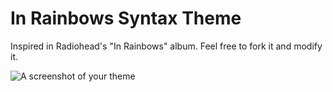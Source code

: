 # In Rainbows Syntax Theme

Inspired in Radiohead's "In Rainbows" album. Feel free to fork it and modify it.

![A screenshot of your theme](https://cloud.githubusercontent.com/assets/378023/8842525/4215f26c-3136-11e5-9d94-d2c078a05d24.png)

